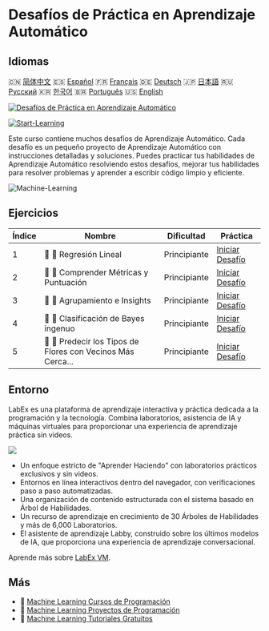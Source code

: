 # Desafíos de Práctica en Aprendizaje Automático

## Idiomas

🇨🇳 [简体中文](README_zh.md) 🇪🇸 [Español](README_es.md) 🇫🇷 [Français](README_fr.md) 🇩🇪 [Deutsch](README_de.md) 🇯🇵 [日本語](README_ja.md) 🇷🇺 [Русский](README_ru.md) 🇰🇷 [한국어](README_ko.md) 🇧🇷 [Português](README_pt.md) 🇺🇸 [English](README.md) 

[![Desafíos de Práctica en Aprendizaje Automático](https://cover-creator.labex.io/ml-practice-challenges.png?lang=es)](https://labex.io/es/courses/ml-practice-challenges)

[![Start-Learning](https://img.shields.io/badge/Start-Learning-whitesmoke?style=for-the-badge)](https://labex.io/es/courses/ml-practice-challenges)

Este curso contiene muchos desafíos de Aprendizaje Automático. Cada desafío es un pequeño proyecto de Aprendizaje Automático con instrucciones detalladas y soluciones. Puedes practicar tus habilidades de Aprendizaje Automático resolviendo estos desafíos, mejorar tus habilidades para resolver problemas y aprender a escribir código limpio y eficiente.

![Machine-Learning](https://img.shields.io/badge/Machine-Learning-whitesmoke?style=for-the-badge&logo=machine-learning)


## Ejercicios

|   Índice | Nombre                                                      | Dificultad   | Práctica                                                                                                                             |
|----------|-------------------------------------------------------------|--------------|--------------------------------------------------------------------------------------------------------------------------------------|
|        1 | 🎯 🔵 Regresión Lineal                                      | Principiante | <a target='_blank' href='https://labex.io/es/labs/python-linear-regression-185171'>Iniciar Desafío</a>                               |
|        2 | 🎯 🔵 Comprender Métricas y Puntuación                      | Principiante | <a target='_blank' href='https://labex.io/es/labs/python-understanding-metrics-and-scoring-185172'>Iniciar Desafío</a>               |
|        3 | 🎯 🔵 Agrupamiento e Insights                               | Principiante | <a target='_blank' href='https://labex.io/es/labs/python-clustering-and-insights-198286'>Iniciar Desafío</a>                         |
|        4 | 🎯 🔵 Clasificación de Bayes ingenuo                        | Principiante | <a target='_blank' href='https://labex.io/es/labs/python-naive-bayes-classification-250427'>Iniciar Desafío</a>                      |
|        5 | 🎯 🔵 Predecir los Tipos de Flores con Vecinos Más Cerca... | Principiante | <a target='_blank' href='https://labex.io/es/labs/sklearn-predicting-flower-types-with-nearest-neighbors-256147'>Iniciar Desafío</a> |

## Entorno

LabEx es una plataforma de aprendizaje interactiva y práctica dedicada a la programación y la tecnología. Combina laboratorios, asistencia de IA y máquinas virtuales para proporcionar una experiencia de aprendizaje práctica sin videos.

![](https://tutorial-screenshot.getvm.io/images/vm-1725247253.png)

- Un enfoque estricto de "Aprender Haciendo" con laboratorios prácticos exclusivos y sin videos.
- Entornos en línea interactivos dentro del navegador, con verificaciones paso a paso automatizadas.
- Una organización de contenido estructurada con el sistema basado en Árbol de Habilidades.
- Un recurso de aprendizaje en crecimiento de 30 Árboles de Habilidades y más de 6,000 Laboratorios.
- El asistente de aprendizaje Labby, construido sobre los últimos modelos de IA, que proporciona una experiencia de aprendizaje conversacional.

Aprende más sobre [LabEx VM](https://support.labex.io/using-labex/virtual-machine).

## Más

- 🔗 [Machine Learning Cursos de Programación](https://github.com/labex-labs/awesome-programming-courses)
- 🔗 [Machine Learning Proyectos de Programación](https://github.com/labex-labs/awesome-programming-projects)
- 🔗 [Machine Learning Tutoriales Gratuitos](https://github.com/labex-labs/ml-free-tutorials)

